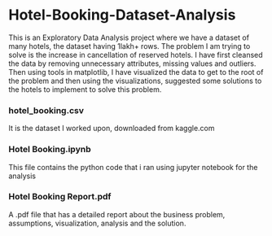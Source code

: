# Hotel-Booking-Dataset-Analysis
This is an Exploratory Data Analysis project where we have a dataset of many hotels, the dataset having 1lakh+ rows. The problem I am trying to solve is
the increase in cancellation of reserved hotels.
I have first cleansed the data by removing unnecessary attributes, missing values and outliers. Then using tools in matplotlib, I have visualized the 
data to get to the root of the problem and then using the visualizations, suggested some solutions to the hotels to implement to solve this problem.

### hotel_booking.csv
It is the dataset I worked upon, downloaded from kaggle.com
### Hotel Booking.ipynb
This file contains the python code that i ran using jupyter notebook for the analysis
### Hotel Booking Report.pdf
A .pdf file that has a detailed report about the business problem, assumptions, visualization, analysis and the solution.
